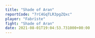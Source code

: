 ```yaml
---
title: "Shade of Aran"
reportCode: "7rC4GqTLR3pgZQxc"
player: "Fabrïste"
fight: "Shade of Aran"
date: 2021-08-01T19:04:53.731000+00:00
---
```

